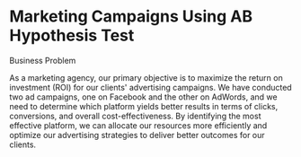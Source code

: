 # Marketing Campaigns Using AB Hypothesis Test
Business Problem

As a marketing agency, our primary objective is to maximize the return on investment (ROI) for our clients' advertising campaigns. We have conducted two ad campaigns, one on Facebook and the other on AdWords, and we need to determine which platform yields better results in terms of clicks, conversions, and overall cost-effectiveness. By identifying the most effective platform, we can allocate our resources more efficiently and optimize our advertising strategies to deliver better outcomes for our clients.
